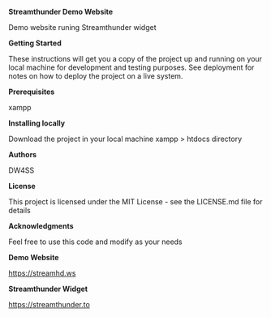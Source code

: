 **Streamthunder Demo Website**  

Demo website runing Streamthunder widget

**Getting Started** 

These instructions will get you a copy of the project up and running on your local machine for development and testing purposes. See deployment for notes on how to deploy the project on a live system.

**Prerequisites** 

xampp

**Installing locally**  

Download the project in your local machine xampp > htdocs directory
 
**Authors** 

DW4SS
 
**License** 

This project is licensed under the MIT License - see the LICENSE.md file for details

**Acknowledgments**  

Feel free to use this code and modify as your needs

**Demo Website**

https://streamhd.ws 

**Streamthunder Widget**  

https://streamthunder.to
